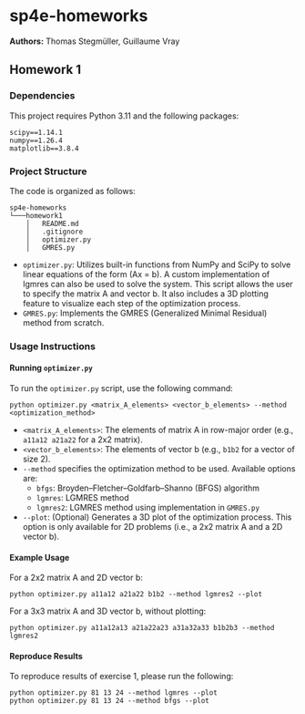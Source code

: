 
# sp4e-homeworks

**Authors:** Thomas Stegmüller, Guillaume Vray

## Homework 1

### Dependencies

This project requires Python 3.11 and the following packages:

```
scipy==1.14.1
numpy==1.26.4
matplotlib==3.8.4
```

### Project Structure

The code is organized as follows:
```
sp4e-homeworks
└───homework1
    │   README.md
    │   .gitignore    
    │   optimizer.py
    │   GMRES.py
```

- `optimizer.py`: Utilizes built-in functions from NumPy and SciPy to solve linear equations of the form \(Ax = b\). A custom implementation of lgmres can also be used to solve the system. This script allows the user to specify the matrix A and vector b.  It also includes a 3D plotting feature to visualize each step of the optimization process.
- `GMRES.py`: Implements the GMRES (Generalized Minimal Residual) method from scratch. 

### Usage Instructions

#### Running `optimizer.py`

To run the `optimizer.py` script, use the following command:

```
python optimizer.py <matrix_A_elements> <vector_b_elements> --method <optimization_method>
```

- `<matrix_A_elements>`: The elements of matrix A in row-major order (e.g., `a11a12 a21a22` for a 2x2 matrix).
- `<vector_b_elements>`: The elements of vector b (e.g., `b1b2` for a vector of size 2).
- `--method` specifies the optimization method to be used. Available options are:
  - `bfgs`: Broyden–Fletcher–Goldfarb–Shanno (BFGS) algorithm
  - `lgmres`: LGMRES method
  - `lgmres2`: LGMRES method using implementation in `GMRES.py`
- `--plot`: (Optional) Generates a 3D plot of the optimization process. This option is only available for 2D problems (i.e., a 2x2 matrix A and a 2D vector b).

#### Example Usage

For a 2x2 matrix A and 2D vector b:
```
python optimizer.py a11a12 a21a22 b1b2 --method lgmres2 --plot
```

For a 3x3 matrix A and 3D vector b, without plotting:
```
python optimizer.py a11a12a13 a21a22a23 a31a32a33 b1b2b3 --method lgmres2
```

#### Reproduce Results

To reproduce results of exercise 1, please run the following:
```
python optimizer.py 81 13 24 --method lgmres --plot
python optimizer.py 81 13 24 --method bfgs --plot
```
